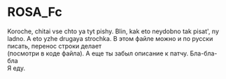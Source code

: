 # ROSA_Fc
Koroche, chitai vse chto ya tyt pishy. Blin, kak eto neydobno tak pisat', ny ladno.
A eto yzhe drugaya strochka.
В этом файле можно и по русски писать, перенос строки делает <br> (посмотри в коде файла). А еще ты забыл описание к патчу.
Бла-бла-бла<br>Я еду.
